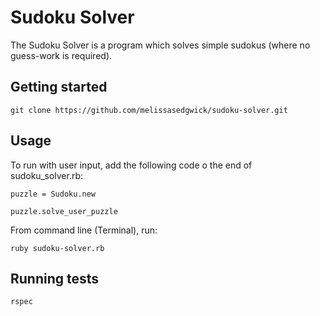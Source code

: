 # Sudoku Solver

The Sudoku Solver is a program which solves simple sudokus (where no guess-work is required).

## Getting started

`git clone https://github.com/melissasedgwick/sudoku-solver.git`

## Usage

To run with user input, add the following code o the end of sudoku_solver.rb:

`puzzle = Sudoku.new`

`puzzle.solve_user_puzzle`

From command line (Terminal), run:

`ruby sudoku-solver.rb`


## Running tests

`rspec`
